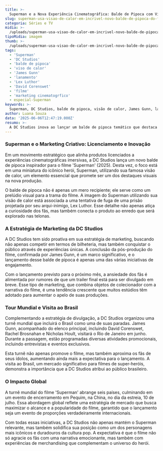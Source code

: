 ```yaml
---
title: >-
  Superman e a Nova Experiência Cinematográfica: Balde de Pipoca com Visão de Calor
slug: superman-usa-visao-de-calor-em-incrivel-novo-balde-de-pipoca-do-filme
categoria: Séries e TV
midia: >-
  /uploads/superman-usa-visao-de-calor-em-incrivel-novo-balde-de-pipoca-do-filme-thumb.webp
tipoMidia: imagem
thumb: >-
  /uploads/superman-usa-visao-de-calor-em-incrivel-novo-balde-de-pipoca-do-filme-thumb.webp
tags:
  - 'Superman'
  - 'DC Studios'
  - 'balde de pipoca'
  - 'viso de calor'
  - 'James Gunn'
  - 'lanamento'
  - 'Lex Luthor'
  - 'David Corenswet'
  - 'filme'
  - 'marketing cinematogrfico'
  - especial-Superman
keywords: >-
  Superman, DC Studios, balde de pipoca, visão de calor, James Gunn, lançamento, Lex Luthor, David Corenswet, filme, marketing cinematográfico
author: Luana Souza
data: '2025-06-06T12:47:19.000Z'
resumo: >-
  A DC Studios inova ao lançar um balde de pipoca temático que destaca a emblemática visão de calor do Superman. O acessório antecipa um dos elementos marcantes do próximo filme do herói, que estreia em julho.
---
```


### Superman e o Marketing Criativo: Licenciamento e Inovação

Em um movimento estratégico que alinha produtos licenciados a experiências cinematográficas imersivas, a DC Studios lança um novo balde de pipoca inspirador para o filme 'Superman' (2025). Desta vez, o foco está em uma miniatura do icônico herói, Superman, utilizando sua famosa visão de calor, um elemento essencial que promete ser um dos destaques visuais na nova produção.

O balde de pipoca não é apenas um mero recipiente; ele serve como um prelúdio visual para a trama do filme. A imagem do Superman utilizando sua visão de calor está associada a uma tentativa de fuga de uma prisão projetada por seu arqui-inimigo, Lex Luthor. Esse detalhe não apenas atiça a curiosidade dos fãs, mas também conecta o produto ao enredo que será explorado nas telonas.

### A Estratégia de Marketing da DC Studios

A DC Studios tem sido proativa em sua estratégia de marketing, buscando não apenas competir em termos de bilheteria, mas também conquistar o público através de experiências únicas. A conclusão da pós-produção do filme, confirmada por James Gunn, é um marco significativo, e o lançamento desse balde de pipoca é apenas uma das várias iniciativas de engajamento.

Com o lançamento previsto para o próximo mês, a ansiedade dos fãs é alimentada por rumores de que um trailer final está para ser divulgado em breve. Esse tipo de marketing, que combina objetos de colecionador com a narrativa do filme, é uma tendência crescente que muitos estúdios têm adotado para aumentar o apelo de suas produções.

### Tour Mundial e Visita ao Brasil

Complementando a estratégia de divulgação, a DC Studios organizou uma turnê mundial que incluirá o Brasil como uma de suas paradas. James Gunn, acompanhado do elenco principal, incluindo David Corenswet, Rachel Brosnahan e Nicholas Hoult, visitará o Rio de Janeiro em junho. Durante a passagem, estão programadas diversas atividades promocionais, incluindo entrevistas e eventos exclusivos.

Esta turnê não apenas promove o filme, mas também aproxima os fãs de seus ídolos, aumentando ainda mais a expectativa para o lançamento. A visita ao Brasil, um mercado significativo para filmes de super-heróis, demonstra a importância que a DC Studios atribui ao público brasileiro.

### O Impacto Global

A turnê mundial do filme 'Superman' abrange seis países, culminando em um evento de encerramento em Pequim, na China, no dia da estreia, 10 de julho. Essa abordagem global reflete uma estratégia de mercado que busca maximizar o alcance e a popularidade do filme, garantido que o lançamento seja um evento de proporções verdadeiramente internacionais.

Com todas essas iniciativas, a DC Studios não apenas mantém o Superman relevante, mas também solidifica sua posição como um dos personagens mais icônicos e duradouros da cultura pop. A expectativa é que o filme não só agracie os fãs com uma narrativa emocionante, mas também com experiências de merchandising que complementam o universo do herói.